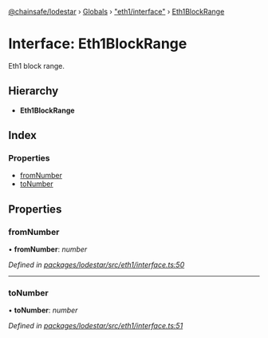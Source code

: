 [@chainsafe/lodestar](../README.md) › [Globals](../globals.md) › ["eth1/interface"](../modules/_eth1_interface_.md) › [Eth1BlockRange](_eth1_interface_.eth1blockrange.md)

# Interface: Eth1BlockRange

Eth1 block range.

## Hierarchy

* **Eth1BlockRange**

## Index

### Properties

* [fromNumber](_eth1_interface_.eth1blockrange.md#fromnumber)
* [toNumber](_eth1_interface_.eth1blockrange.md#tonumber)

## Properties

###  fromNumber

• **fromNumber**: *number*

*Defined in [packages/lodestar/src/eth1/interface.ts:50](https://github.com/ChainSafe/lodestar/blob/da7050e4c/packages/lodestar/src/eth1/interface.ts#L50)*

___

###  toNumber

• **toNumber**: *number*

*Defined in [packages/lodestar/src/eth1/interface.ts:51](https://github.com/ChainSafe/lodestar/blob/da7050e4c/packages/lodestar/src/eth1/interface.ts#L51)*
